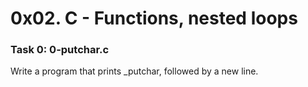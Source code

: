 # 0x02. C - Functions, nested loops

### Task 0: 0-putchar.c
Write a program that prints _putchar, followed by a new line.
